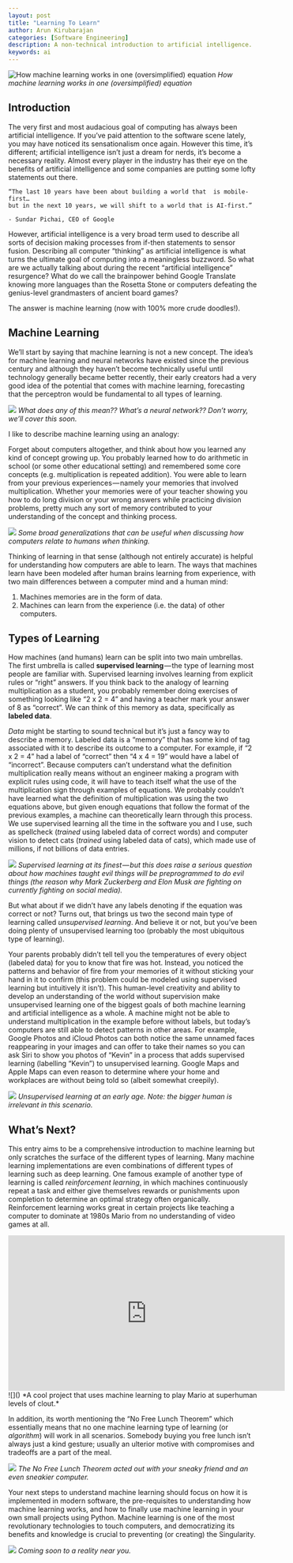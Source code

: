 ```yaml
---
layout: post
title: "Learning To Learn"
author: Arun Kirubarajan
categories: [Software Engineering]
description: A non-technical introduction to artificial intelligence.
keywords: ai
---
```


![How machine learning works in one (oversimplified) equation](/images/posts/development/ltl_1.png)
*How machine learning works in one (oversimplified) equation*

## Introduction

The very first and most audacious goal of computing has always been artificial intelligence. If you’ve paid attention to the software scene lately, you may have noticed its sensationalism once again. However this time, it’s different; artificial intelligence isn’t just a dream for nerds, it’s become a necessary reality. Almost every player in the industry has their eye on the benefits of artificial intelligence and some companies are putting some lofty statements out there.

    “The last 10 years have been about building a world that  is mobile-first…
    but in the next 10 years, we will shift to a world that is AI-first.”

    - Sundar Pichai, CEO of Google

However, artificial intelligence is a very broad term used to describe all sorts of decision making processes from if-then statements to sensor fusion. Describing all computer “thinking” as artificial intelligence is what turns the ultimate goal of computing into a meaningless buzzword. So what are we actually talking about during the recent “artificial intelligence” resurgence? What do we call the brainpower behind Google Translate knowing more languages than the Rosetta Stone or computers defeating the genius-level grandmasters of ancient board games?

The answer is machine learning (now with 100% more crude doodles!).

## Machine Learning

We’ll start by saying that machine learning is not a new concept. The idea’s for machine learning and neural networks have existed since the previous century and although they haven’t become technically useful until technology generally became better recently, their early creators had a very good idea of the potential that comes with machine learning, forecasting that the perceptron would be fundamental to all types of learning.

![](/images/posts/development/ltl_2.png)
*What does any of this mean?? What’s a neural network?? Don’t worry, we’ll cover this soon.*

I like to describe machine learning using an analogy:

Forget about computers altogether, and think about how you learned any kind of concept growing up. You probably learned how to do arithmetic in school (or some other educational setting) and remembered some core concepts (e.g. multiplication is repeated addition). You were able to learn from your previous experiences — namely your memories that involved multiplication. Whether your memories were of your teacher showing you how to do long division or your wrong answers while practicing division problems, pretty much any sort of memory contributed to your understanding of the concept and thinking process.

![](/images/posts/development/ltl_3.png)
*Some broad generalizations that can be useful when discussing how computers relate to humans when thinking.*

Thinking of learning in that sense (although not entirely accurate) is helpful for understanding how computers are able to learn. The ways that machines learn have been modeled after human brains learning from experience, with two main differences between a computer mind and a human mind:

1. Machines memories are in the form of data.
2. Machines can learn from the experience (i.e. the data) of other computers.


## Types of Learning

How machines (and humans) learn can be split into two main umbrellas. The first umbrella is called **supervised learning** — the type of learning most people are familiar with. Supervised learning involves learning from explicit rules or “right” answers. If you think back to the analogy of learning multiplication as a student, you probably remember doing exercises of something looking like “2 x 2 = 4” and having a teacher mark your answer of 8 as “correct”. We can think of this memory as data, specifically as **labeled data**.

*Data* might be starting to sound technical but it’s just a fancy way to describe a memory. Labeled data is a “memory” that has some kind of tag associated with it to describe its outcome to a computer. For example, if “2 x 2 = 4” had a label of “correct” then “4 x 4 = 19” would have a label of “incorrect”. Because computers can’t understand what the definition multiplication really means without an engineer making a program with explicit rules using code, it will have to teach itself what the use of the multiplication sign through examples of equations. We probably couldn’t have learned what the definition of multiplication was using the two equations above, but given enough equations that follow the format of the previous examples, a machine can theoretically learn through this process. We use supervised learning all the time in the software you and I use, such as spellcheck (*trained* using labeled data of correct words) and computer vision to detect cats (*trained* using labeled data of cats), which made use of millions, if not billions of data entries.

![](/images/posts/development/ltl_4.png)
*Supervised learning at its finest — but this does raise a serious question about how machines taught evil things will be preprogrammed to do evil things (the reason why Mark Zuckerberg and Elon Musk are fighting on currently fighting on social media).*

But what about if we didn’t have any labels denoting if the equation was correct or not? Turns out, that brings us two the second main type of learning called *unsupervised learning*. And believe it or not, but you’ve been doing plenty of unsupervised learning too (probably the most ubiquitous type of learning).

Your parents probably didn’t tell tell you the temperatures of every object (labeled data) for you to know that fire was hot. Instead, you noticed the patterns and behavior of fire from your memories of it without sticking your hand in it to confirm (this problem could be modeled using supervised learning but intuitively it isn’t). This human-level creativity and ability to develop an understanding of the world without supervision make unsupervised learning one of the biggest goals of both machine learning and artificial intelligence as a whole. A machine might not be able to understand multiplication in the example before without labels, but today’s computers are still able to detect patterns in other areas. For example, Google Photos and iCloud Photos can both notice the same unnamed faces reappearing in your images and can offer to take their names so you can ask Siri to show you photos of “Kevin” in a process that adds supervised learning (labelling “Kevin”) to unsupervised learning. Google Maps and Apple Maps can even reason to determine where your home and workplaces are without being told so (albeit somewhat creepily).

![](/images/posts/development/ltl_5.png)
*Unsupervised learning at an early age. Note: the bigger human is irrelevant in this scenario.*

## What’s Next?

This entry aims to be a comprehensive introduction to machine learning but only scratches the surface of the different types of learning. Many machine learning implementations are even combinations of different types of learning such as deep learning. One famous example of another type of learning is called *reinforcement learning*, in which machines continuously repeat a task and either give themselves rewards or punishments upon completion to determine an optimal strategy often organically. Reinforcement learning works great in certain projects like teaching a computer to dominate at 1980s Mario from no understanding of video games at all.

<center><iframe width="560" height="315" src="https://www.youtube.com/embed/qv6UVOQ0F44?rel=0" frameborder="0" allow="autoplay; encrypted-media" allowfullscreen></iframe></center>![]()
*A cool project that uses machine learning to play Mario at superhuman levels of clout.*

In addition, its worth mentioning the “No Free Lunch Theorem” which essentially means that no one machine learning type of learning (or *algorithm*) will work in all scenarios. Somebody buying you free lunch isn’t always just a kind gesture; usually an ulterior motive with compromises and tradeoffs are a part of the meal.

![](/images/posts/development/ltl_6.png)
*The No Free Lunch Theorem acted out with your sneaky friend and an even sneakier computer.*

Your next steps to understand machine learning should focus on how it is implemented in modern software, the pre-requisites to understanding how machine learning works, and how to finally use machine learning in your own small projects using Python. Machine learning is one of the most revolutionary technologies to touch computers, and democratizing its benefits and knowledge is crucial to preventing (or creating) the Singularity.

![](/images/posts/development/ltl_7.jpeg)
*Coming soon to a reality near you.*